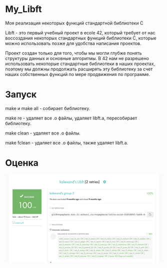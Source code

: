 # My_Libft

Моя реализация некоторых функций стандартной библиотеки C

Libft - это первый учебный проект в ecole 42, который требует от нас воссоздания некоторых стандартных функций библиотеки C, которые можно использовать позже для удобства написания проектов.

Проект создан только для того, чтобы мы могли глубже понять структуры данных и основные алгоритмы. В 42 нам не разрешено использовать некоторые стандартные библиотеки в наших проектах, поэтому мы должны продолжать расширять эту библиотеку за счет наших собственных функций по мере продвижения по программе.

# Запуск

make и make all - собирает библиотеку.

make re - удаляет все .o файлы, удаляет libft.a, пересобирает библиотеку.

make clean - удаляет все .o файлы.

make fclean - удаляет все .o файлы, также удаляет libft.a.

# Оценка
![alt text](success.png "Описание будет тут")

